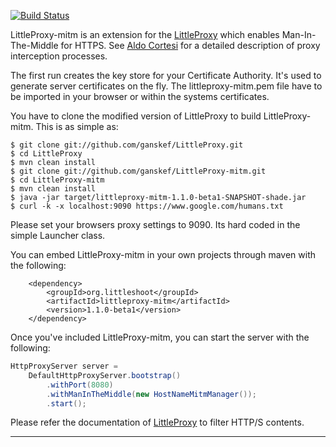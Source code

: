 [![Build Status](https://travis-ci.org/ganskef/LittleProxy-mitm.png?branch=master)](https://travis-ci.org/ganskef/LittleProxy-mitm)

LittleProxy-mitm is an extension for the [LittleProxy](https://github.com/adamfisk/LittleProxy) which enables Man-In-The-Middle for HTTPS. See [Aldo Cortesi](http://corte.si/posts/code/mitmproxy/howitworks/index.html) for a detailed description of proxy interception processes.

The first run creates the key store for your Certificate Authority. It's used to generate server certificates on the fly. The littleproxy-mitm.pem file have to be imported in your browser or within the systems certificates.


You have to clone the modified version of LittleProxy to build LittleProxy-mitm. This is as simple as:

```
$ git clone git://github.com/ganskef/LittleProxy.git
$ cd LittleProxy
$ mvn clean install
$ git clone git://github.com/ganskef/LittleProxy-mitm.git
$ cd LittleProxy-mitm
$ mvn clean install
$ java -jar target/littleproxy-mitm-1.1.0-beta1-SNAPSHOT-shade.jar
$ curl -k -x localhost:9090 https://www.google.com/humans.txt
```

Please set your browsers proxy settings to 9090. Its hard coded in the simple Launcher class.


You can embed LittleProxy-mitm in your own projects through maven with the following:

```
    <dependency>
        <groupId>org.littleshoot</groupId>
        <artifactId>littleproxy-mitm</artifactId>
        <version>1.1.0-beta1</version>
    </dependency>
```

Once you've included LittleProxy-mitm, you can start the server with the following:

```java
HttpProxyServer server =
    DefaultHttpProxyServer.bootstrap()
        .withPort(8080)
        .withManInTheMiddle(new HostNameMitmManager());
        .start();
```

Please refer the documentation of [LittleProxy](https://github.com/adamfisk/LittleProxy) to filter HTTP/S contents.

---------------

